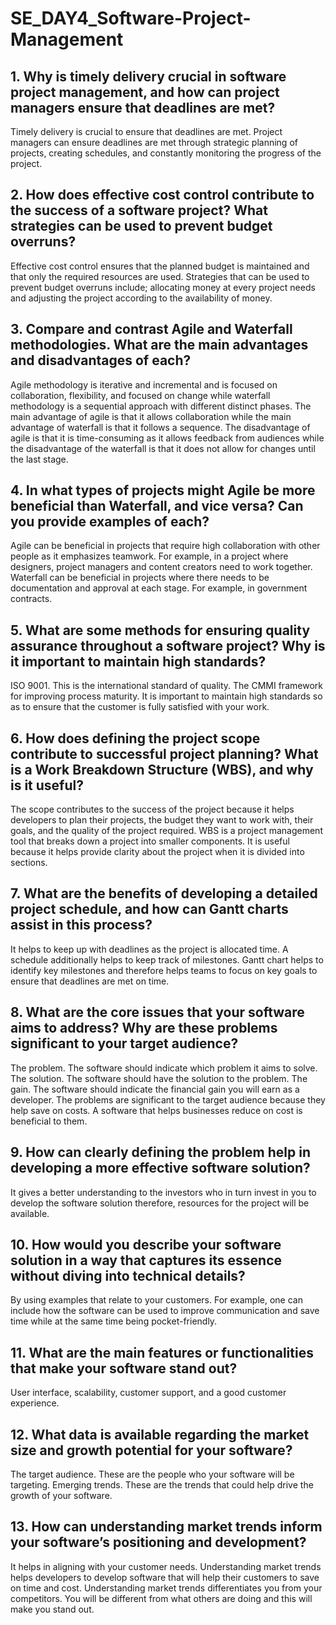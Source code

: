 # SE_DAY4_Software-Project-Management
## 1. Why is timely delivery crucial in software project management, and how can project managers ensure that deadlines are met?
Timely delivery is crucial to ensure that deadlines are met. Project managers can ensure deadlines are met through strategic planning of projects, creating schedules, and constantly monitoring the progress of the project.

## 2. How does effective cost control contribute to the success of a software project? What strategies can be used to prevent budget overruns?
Effective cost control ensures that the planned budget is maintained and that only the required resources are used. Strategies that can be used to prevent budget overruns include; allocating money at every project needs and adjusting the project according to the availability of money.

## 3. Compare and contrast Agile and Waterfall methodologies. What are the main advantages and disadvantages of each?
Agile methodology is iterative and incremental and is focused on collaboration, flexibility, and focused on change while waterfall methodology is a sequential approach with different distinct phases. The main advantage of agile is that it allows collaboration while the main advantage of waterfall is that it follows a sequence. The disadvantage of agile is that it is time-consuming as it allows feedback from audiences while the disadvantage of the waterfall is that it does not allow for changes until the last stage.

## 4. In what types of projects might Agile be more beneficial than Waterfall, and vice versa? Can you provide examples of each?
Agile can be beneficial in projects that require high collaboration with other people as it emphasizes teamwork. For example, in a project where designers, project managers and content creators need to work together.
Waterfall can be beneficial in projects where there needs to be documentation and approval at each stage. For example, in government contracts.

## 5. What are some methods for ensuring quality assurance throughout a software project? Why is it important to maintain high standards?
ISO 9001. This is the international standard of quality. The CMMI framework for improving process maturity.
It is important to maintain high standards so as to ensure that the customer is fully satisfied with your work.

## 6. How does defining the project scope contribute to successful project planning? What is a Work Breakdown Structure (WBS), and why is it useful?
The scope contributes to the success of the project because it helps developers to plan their projects, the budget they want to work with, their goals, and the quality of the project required. WBS is a project management tool that breaks down a project into smaller components. It is useful because it helps provide clarity about the project when it is divided into sections.

## 7. What are the benefits of developing a detailed project schedule, and how can Gantt charts assist in this process?
It helps to keep up with deadlines as the project is allocated time. A schedule additionally helps to keep track of milestones. Gantt chart helps to identify key milestones and therefore helps teams to focus on key goals to ensure that deadlines are met on time.

## 8. What are the core issues that your software aims to address? Why are these problems significant to your target audience?
The problem. The software should indicate which problem it aims to solve.
The solution. The software should have the solution to the problem.
The gain. The software should indicate the financial gain you will earn as a developer.
The problems are significant to the target audience because they help save on costs. A software that helps businesses reduce on cost is beneficial to them.

## 9. How can clearly defining the problem help in developing a more effective software solution?
It gives a better understanding to the investors who in turn invest in you to develop the software solution therefore, resources for the project will be available.

## 10. How would you describe your software solution in a way that captures its essence without diving into technical details?
By using examples that relate to your customers. For example, one can include how the software can be used to improve communication and save time while at the same time being pocket-friendly.
## 11. What are the main features or functionalities that make your software stand out?
User interface, scalability, customer support, and a good customer experience.

## 12. What data is available regarding the market size and growth potential for your software?
The target audience. These are the people who your software will be targeting. 
Emerging trends. These are the trends that could help drive the growth of your software.

## 13. How can understanding market trends inform your software’s positioning and development?
It helps in aligning with your customer needs. Understanding market trends helps developers to develop software that will help their customers to save on time and cost.
Understanding market trends differentiates you from your competitors. You will be different from what others are doing and this will make you stand out.

